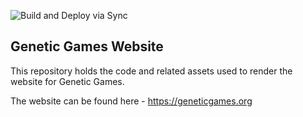 ![Build and Deploy via Sync](https://github.com/Genetic-Games/Website/workflows/Build%20and%20Deploy%20via%20Sync/badge.svg)

## Genetic Games Website

This repository holds the code and related assets used to render the website for Genetic Games.

The website can be found here - https://geneticgames.org
